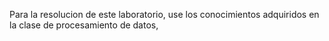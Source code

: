 Para la resolucion de este laboratorio, use los conocimientos adquiridos en la clase de procesamiento de datos,

